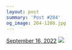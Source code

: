 ```yaml
---
layout: post
summary: 'Post #284'
og_image: 284-1280.jpg
---
```


<p>
  <time>
    <a href="/284">September 16, 2022</a>
  </time>
  <a href="/284">
    <img src="{{ site.assets_url }}/284-640.jpg" srcset="{{ site.assets_url }}/284-320.jpg 320w, {{ site.assets_url }}/284-640.jpg 640w, {{ site.assets_url }}/284-960.jpg 960w, {{ site.assets_url }}/284-1280.jpg 1280w" sizes="(min-width: 700px) 50vw, calc(100vw - 2rem)" />
  </a>
</p>
